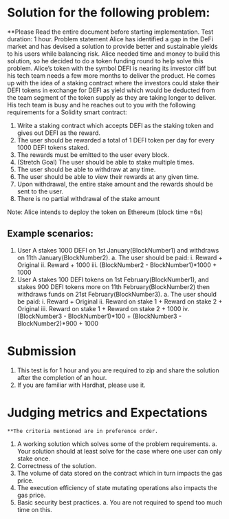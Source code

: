 # Solution for the following problem:

\*\*Please Read the entire document before starting implementation.
Test duration: 1 hour.
Problem statement
Alice has identified a gap in the DeFi market and has devised a solution to provide better and sustainable yields to his users while balancing risk. Alice needed time and money to build this solution, so he decided to do a token funding round to help solve this problem.
Alice’s token with the symbol DEFI is nearing its investor cliff but his tech team needs a few more months to deliver the product.
He comes up with the idea of a staking contract where the investors could stake their DEFI tokens in exchange for DEFI as yield which would be deducted from the team segment of the token supply as they are taking longer to deliver.
His tech team is busy and he reaches out to you with the following requirements for a Solidity smart contract:

1. Write a staking contract which accepts DEFI as the staking token and gives out DEFI as
   the reward.
2. The user should be rewarded a total of 1 DEFI token per day for every 1000 DEFI tokens staked.
3. The rewards must be emitted to the user every block.
4. (Stretch Goal) The user should be able to stake multiple times.
5. The user should be able to withdraw at any time.
6. The user should be able to view their rewards at any given time.
7. Upon withdrawal, the entire stake amount and the rewards should be sent to the user.
8. There is no partial withdrawal of the stake amount

Note: Alice intends to deploy the token on Ethereum (block time =6s)

## Example scenarios:

1. User A stakes 1000 DEFI on 1st January(BlockNumber1) and withdraws on 11th
   January(BlockNumber2).
   a. The user should be paid:
   i. Reward + Original
   ii. Reward + 1000
   iii. (BlockNumber2 - BlockNumber1)\*1000 + 1000
2. User A stakes 100 DEFI tokens on 1st February(BlockNumber1), and stakes 900 DEFI tokens more on 11th February(BlockNumber2) then withdraws funds on 21st February(BlockNumber3).
   a. The user should be paid:
   i. Reward + Original
   ii. Reward on stake 1 + Reward on stake 2 + Original
   iii. Reward on stake 1 + Reward on stake 2 + 1000
   iv. (BlockNumber3 - BlockNumber1)*100 + (BlockNumber3 - BlockNumber2)*900 + 1000

# Submission

1. This test is for 1 hour and you are required to zip and share the solution after the completion of an hour.
2. If you are familiar with Hardhat, please use it.

# Judging metrics and Expectations

    **The criteria mentioned are in preference order.

1. A working solution which solves some of the problem requirements.
   a. Your solution should at least solve for the case where one user can only stake once.
2. Correctness of the solution.
3. The volume of data stored on the contract which in turn impacts the gas price.
4. The execution efficiency of state mutating operations also impacts the gas price.
5. Basic security best practices.
   a. You are not required to spend too much time on this.
